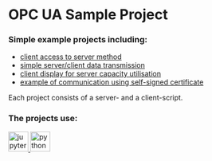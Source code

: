 # OPC UA Sample Project

### Simple example projects including:
* [client access to server method](./src/MethodsServerSimple)
* [simple server/client data transmission](./src/DAServerSimple)
* [client display for server capacity utilisation](./src/DAServerPCData)
* [example of communication using self-signed certificate](./src/DAServerSelfSigned)

Each project consists of a server- and a client-script.


### The projects use:

<a href="https://en.wikipedia.org/wiki/Project_Jupyter#Jupyter_Notebook" target="_blank"> <img src="https://cdn.jsdelivr.net/gh/devicons/devicon/icons/jupyter/jupyter-original.svg" alt="jupyter notebook" width="40" height="40"/> </a>
<a href="https://en.wikipedia.org/wiki/Python" target="_blank"> <img src="https://cdn.jsdelivr.net/gh/devicons/devicon/icons/python/python-original.svg" alt="python" width="40" height="40"/> </a>